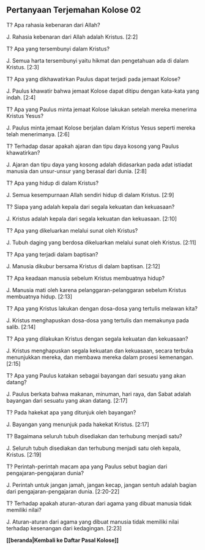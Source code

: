 ## Pertanyaan Terjemahan Kolose 02 ##

T? Apa rahasia kebenaran dari Allah?

J. Rahasia kebenaran dari Allah adalah Kristus. [2:2]

T? Apa yang tersembunyi dalam Kristus?

J. Semua harta tersembunyi yaitu hikmat dan pengetahuan ada di dalam Kristus. [2:3]

T? Apa yang dikhawatirkan Paulus dapat terjadi pada jemaat Kolose?

J. Paulus khawatir bahwa jemaat Kolose dapat ditipu dengan kata-kata yang indah. [2:4]

T? Apa yang Paulus minta jemaat Kolose lakukan setelah mereka menerima Kristus Yesus?

J. Paulus minta jemaat Kolose berjalan dalam Kristus Yesus seperti mereka telah menerimanya. [2:6]

T? Terhadap dasar apakah ajaran dan tipu daya kosong yang Paulus khawatirkan?

J. Ajaran dan tipu daya yang kosong adalah didasarkan pada adat istiadat manusia dan unsur-unsur yang berasal dari dunia. [2:8]

T? Apa yang hidup di dalam Kristus?

J. Semua kesempurnaan Allah sendiri hidup di dalam Kristus. [2:9]

T? Siapa yang adalah kepala dari segala kekuatan dan kekuasaan?

J. Kristus adalah kepala dari segala kekuatan dan kekuasaan. [2:10]

T? Apa yang dikeluarkan melalui sunat oleh Kristus?

J. Tubuh daging yang berdosa dikeluarkan melalui sunat oleh Kristus. [2:11]

T? Apa yang terjadi dalam baptisan?

J. Manusia dikubur bersama Kristus di dalam baptisan. [2:12]

T? Apa keadaan manusia sebelum Kristus membuatnya hidup?

J. Manusia mati oleh karena pelanggaran-pelanggaran sebelum Kristus membuatnya hidup. [2:13]

T? Apa yang Kristus lakukan dengan dosa-dosa yang tertulis melawan kita?

J. Kristus menghapuskan dosa-dosa yang tertulis dan memakunya pada salib. [2:14]

T? Apa yang dilakukan Kristus dengan segala kekuatan dan kekuasaan?

J. Kristus menghapuskan segala kekuatan dan kekuasaan, secara terbuka menunjukkan mereka, dan membawa mereka dalam prosesi kemenangan. [2:15]

T? Apa yang Paulus katakan sebagai bayangan dari sesuatu yang akan datang?

J. Paulus berkata bahwa makanan, minuman, hari raya, dan Sabat adalah bayangan dari sesuatu yang akan datang. [2:17]

T? Pada hakekat apa yang ditunjuk oleh bayangan?

J. Bayangan yang menunjuk pada hakekat Kristus. [2:17]

T? Bagaimana seluruh tubuh disediakan dan terhubung menjadi satu?

J. Seluruh tubuh disediakan dan terhubung menjadi satu oleh kepala, Kristus. [2:19]

T? Perintah-perintah macam apa yang Paulus sebut bagian dari pengajaran-pengajaran dunia?

J. Perintah untuk jangan jamah, jangan kecap, jangan sentuh adalah bagian dari pengajaran-pengajaran dunia. [2:20-22]

T? Terhadap apakah aturan-aturan dari agama yang dibuat manusia tidak memiliki nilai?

J. Aturan-aturan dari agama yang dibuat manusia tidak memiliki nilai terhadap kesenangan dari kedagingan. [2:23]

__[[beranda|Kembali ke Daftar Pasal Kolose]]__

